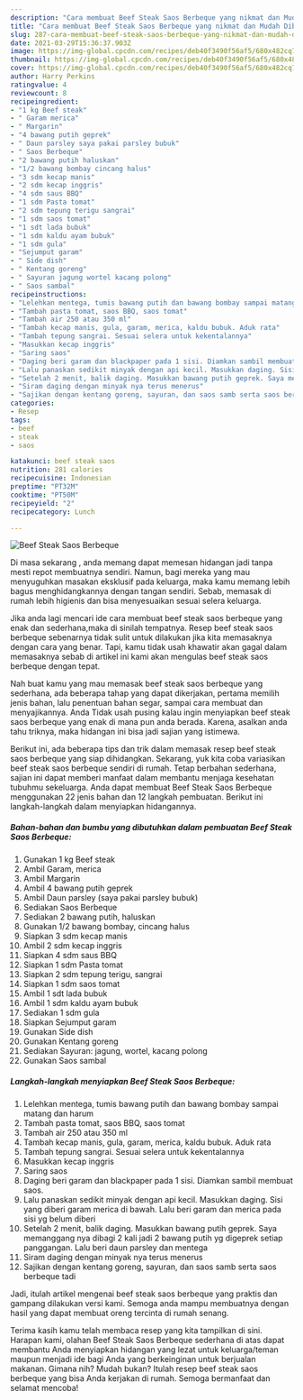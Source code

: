 ```yaml
---
description: "Cara membuat Beef Steak Saos Berbeque yang nikmat dan Mudah Dibuat"
title: "Cara membuat Beef Steak Saos Berbeque yang nikmat dan Mudah Dibuat"
slug: 287-cara-membuat-beef-steak-saos-berbeque-yang-nikmat-dan-mudah-dibuat
date: 2021-03-29T15:36:37.903Z
image: https://img-global.cpcdn.com/recipes/deb40f3490f56af5/680x482cq70/beef-steak-saos-berbeque-foto-resep-utama.jpg
thumbnail: https://img-global.cpcdn.com/recipes/deb40f3490f56af5/680x482cq70/beef-steak-saos-berbeque-foto-resep-utama.jpg
cover: https://img-global.cpcdn.com/recipes/deb40f3490f56af5/680x482cq70/beef-steak-saos-berbeque-foto-resep-utama.jpg
author: Harry Perkins
ratingvalue: 4
reviewcount: 8
recipeingredient:
- "1 kg Beef steak"
- " Garam merica"
- " Margarin"
- "4 bawang putih geprek"
- " Daun parsley saya pakai parsley bubuk"
- " Saos Berbeque"
- "2 bawang putih haluskan"
- "1/2 bawang bombay cincang halus"
- "3 sdm kecap manis"
- "2 sdm kecap inggris"
- "4 sdm saus BBQ"
- "1 sdm Pasta tomat"
- "2 sdm tepung terigu sangrai"
- "1 sdm saos tomat"
- "1 sdt lada bubuk"
- "1 sdm kaldu ayam bubuk"
- "1 sdm gula"
- "Sejumput garam"
- " Side dish"
- " Kentang goreng"
- " Sayuran jagung wortel kacang polong"
- " Saos sambal"
recipeinstructions:
- "Lelehkan mentega, tumis bawang putih dan bawang bombay sampai matang dan harum"
- "Tambah pasta tomat, saos BBQ, saos tomat"
- "Tambah air 250 atau 350 ml"
- "Tambah kecap manis, gula, garam, merica, kaldu bubuk. Aduk rata"
- "Tambah tepung sangrai. Sesuai selera untuk kekentalannya"
- "Masukkan kecap inggris"
- "Saring saos"
- "Daging beri garam dan blackpaper pada 1 sisi. Diamkan sambil membuat saos."
- "Lalu panaskan sedikit minyak dengan api kecil. Masukkan daging. Sisi yang diberi garam merica di bawah. Lalu beri garam dan merica pada sisi yg belum diberi"
- "Setelah 2 menit, balik daging. Masukkan bawang putih geprek. Saya memanggang nya dibagi 2 kali jadi 2 bawang putih yg digeprek setiap panggangan. Lalu beri daun parsley dan mentega"
- "Siram daging dengan minyak nya terus menerus"
- "Sajikan dengan kentang goreng, sayuran, dan saos samb serta saos berbeque tadi"
categories:
- Resep
tags:
- beef
- steak
- saos

katakunci: beef steak saos 
nutrition: 281 calories
recipecuisine: Indonesian
preptime: "PT32M"
cooktime: "PT50M"
recipeyield: "2"
recipecategory: Lunch

---
```



![Beef Steak Saos Berbeque](https://img-global.cpcdn.com/recipes/deb40f3490f56af5/680x482cq70/beef-steak-saos-berbeque-foto-resep-utama.jpg)

Di masa  sekarang , anda memang dapat memesan hidangan jadi tanpa mesti repot membuatnya sendiri. Namun, bagi mereka yang mau menyuguhkan masakan eksklusif pada keluarga, maka kamu memang lebih bagus menghidangkannya dengan tangan sendiri. Sebab, memasak di rumah lebih higienis dan bisa menyesuaikan sesuai selera keluarga.

Jika anda lagi mencari ide cara membuat beef steak saos berbeque yang enak dan sederhana,maka di sinilah tempatnya. Resep beef steak saos berbeque  sebenarnya tidak sulit untuk dilakukan jika kita memasaknya dengan cara yang benar. Tapi, kamu tidak usah khawatir akan gagal dalam memasaknya 
sebab di artikel ini kami akan mengulas beef steak saos berbeque dengan tepat.  



Nah buat kamu yang mau memasak beef steak saos berbeque yang sederhana, ada beberapa tahap yang dapat dikerjakan, pertama memilih jenis bahan, lalu penentuan bahan segar, sampai cara membuat dan menyajikannya. Anda Tidak usah pusing kalau ingin menyiapkan beef steak saos berbeque yang enak di mana pun anda berada. Karena, asalkan anda  tahu triknya, maka hidangan ini bisa jadi sajian yang istimewa.

Berikut ini, ada beberapa tips dan trik dalam memasak resep beef steak saos berbeque yang siap dihidangkan. Sekarang, yuk kita coba variasikan beef steak saos berbeque sendiri di rumah. Tetap berbahan sederhana, sajian ini dapat memberi manfaat dalam membantu menjaga kesehatan tubuhmu sekeluarga. Anda dapat membuat Beef Steak Saos Berbeque menggunakan 22 jenis bahan dan 12 langkah pembuatan. Berikut ini langkah-langkah dalam menyiapkan hidangannya.

<!--inarticleads1-->

##### Bahan-bahan dan bumbu yang dibutuhkan dalam pembuatan Beef Steak Saos Berbeque:

1. Gunakan 1 kg Beef steak
1. Ambil  Garam, merica
1. Ambil  Margarin
1. Ambil 4 bawang putih geprek
1. Ambil  Daun parsley (saya pakai parsley bubuk)
1. Sediakan  Saos Berbeque
1. Sediakan 2 bawang putih, haluskan
1. Gunakan 1/2 bawang bombay, cincang halus
1. Siapkan 3 sdm kecap manis
1. Ambil 2 sdm kecap inggris
1. Siapkan 4 sdm saus BBQ
1. Siapkan 1 sdm Pasta tomat
1. Siapkan 2 sdm tepung terigu, sangrai
1. Siapkan 1 sdm saos tomat
1. Ambil 1 sdt lada bubuk
1. Ambil 1 sdm kaldu ayam bubuk
1. Sediakan 1 sdm gula
1. Siapkan Sejumput garam
1. Gunakan  Side dish
1. Gunakan  Kentang goreng
1. Sediakan  Sayuran: jagung, wortel, kacang polong
1. Gunakan  Saos sambal




<!--inarticleads2-->

##### Langkah-langkah menyiapkan Beef Steak Saos Berbeque:

1. Lelehkan mentega, tumis bawang putih dan bawang bombay sampai matang dan harum
1. Tambah pasta tomat, saos BBQ, saos tomat
1. Tambah air 250 atau 350 ml
1. Tambah kecap manis, gula, garam, merica, kaldu bubuk. Aduk rata
1. Tambah tepung sangrai. Sesuai selera untuk kekentalannya
1. Masukkan kecap inggris
1. Saring saos
1. Daging beri garam dan blackpaper pada 1 sisi. Diamkan sambil membuat saos.
1. Lalu panaskan sedikit minyak dengan api kecil. Masukkan daging. Sisi yang diberi garam merica di bawah. Lalu beri garam dan merica pada sisi yg belum diberi
1. Setelah 2 menit, balik daging. Masukkan bawang putih geprek. Saya memanggang nya dibagi 2 kali jadi 2 bawang putih yg digeprek setiap panggangan. Lalu beri daun parsley dan mentega
1. Siram daging dengan minyak nya terus menerus
1. Sajikan dengan kentang goreng, sayuran, dan saos samb serta saos berbeque tadi




Jadi, itulah artikel mengenai  beef steak saos berbeque  yang praktis dan gampang dilakukan versi kami. Semoga anda mampu membuatnya dengan hasil yang dapat membuat oreng tercinta di rumah senang. 

Terima kasih kamu telah membaca resep yang kita tampilkan di sini. Harapan kami, olahan  Beef Steak Saos Berbeque sederhana di atas dapat membantu Anda menyiapkan hidangan yang lezat untuk keluarga/teman maupun menjadi ide bagi Anda yang berkeinginan untuk berjualan makanan. Gimana nih? Mudah bukan? Itulah resep beef steak saos berbeque yang bisa Anda kerjakan di rumah. Semoga bermanfaat dan selamat mencoba!

